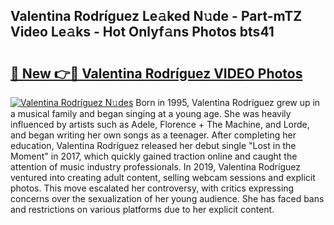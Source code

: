## Valentina Rodríguez Le𝚊ked N𝚞de - Part-mTZ Video Le𝚊ks - Hot Onlyf𝚊ns Photos bts41

# <h2><a href="http://ab70254.deff.icu/?id=Valentina+Rodr%c3%adguez">🔗 New 👉🔴 Valentina Rodríguez VIDEO Photos</a></h2>

[![Valentina Rodríguez N𝚞des](https://i.imgur.com/rIISA9y.gif)](http://ab70254.deff.icu/?id=Valentina+Rodr%c3%adguez)
Born in 1995, Valentina Rodríguez grew up in a musical family and began singing at a young age. She was heavily influenced by artists such as Adele, Florence + The Machine, and Lorde, and began writing her own songs as a teenager. After completing her education, Valentina Rodríguez released her debut single "Lost in the Moment" in 2017, which quickly gained traction online and caught the attention of music industry professionals. In 2019, Valentina Rodríguez ventured into creating adult content, selling webcam sessions and explicit photos. This move escalated her controversy, with critics expressing concerns over the sexualization of her young audience. She has faced bans and restrictions on various platforms due to her explicit content.
